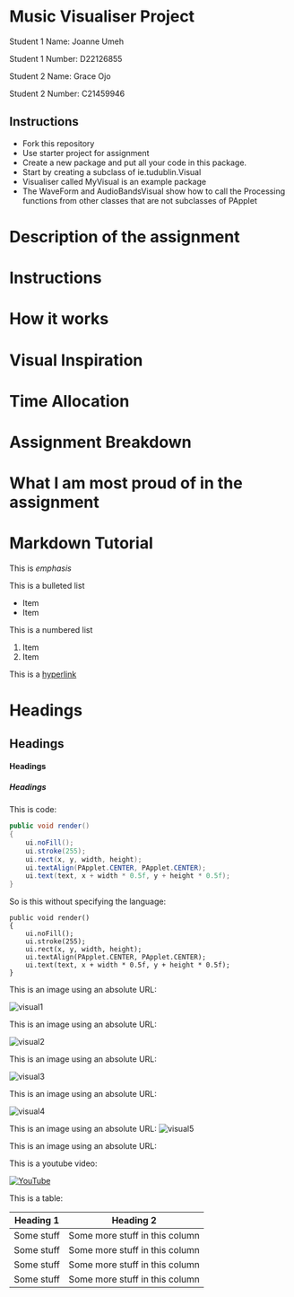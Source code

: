 # Music Visualiser Project

Student 1 Name: Joanne Umeh

Student 1 Number: D22126855

Student 2 Name: Grace Ojo

Student 2 Number: C21459946

## Instructions

- Fork this repository
- Use starter project for assignment
- Create a new package and put all your code in this package.
- Start by creating a subclass of ie.tudublin.Visual
- Visualiser called MyVisual is an example package
- The WaveForm and AudioBandsVisual show how to call the Processing functions from other classes that are not subclasses of PApplet

# Description of the assignment

# Instructions

# How it works

# Visual Inspiration 

# Time Allocation

# Assignment Breakdown

# What I am most proud of in the assignment


# Markdown Tutorial

This is *emphasis*

This is a bulleted list

- Item
- Item

This is a numbered list

1. Item
1. Item

This is a [hyperlink](http://bryanduggan.org)

# Headings
## Headings
#### Headings
##### Headings

This is code:

```Java
public void render()
{
	ui.noFill();
	ui.stroke(255);
	ui.rect(x, y, width, height);
	ui.textAlign(PApplet.CENTER, PApplet.CENTER);
	ui.text(text, x + width * 0.5f, y + height * 0.5f);
}
```

So is this without specifying the language:

```
public void render()
{
	ui.noFill();
	ui.stroke(255);
	ui.rect(x, y, width, height);
	ui.textAlign(PApplet.CENTER, PApplet.CENTER);
	ui.text(text, x + width * 0.5f, y + height * 0.5f);
}
```





This is an image using an absolute URL:

![visual1](https://github.com/Aces002/Visualassignment/assets/77772130/2b6d0359-2f0d-49bd-8363-53428cfd92a9)

This is an image using an absolute URL:

![visual2](https://github.com/Aces002/Visualassignment/assets/77772130/8cd23b4e-de16-42a6-85e7-041350812ceb)

This is an image using an absolute URL:

![visual3](https://github.com/Aces002/Visualassignment/assets/77772130/97d89b82-7bcf-45af-8ded-d60e444269cc)

This is an image using an absolute URL:

![visual4](https://github.com/Aces002/Visualassignment/assets/77772130/7b33c522-6967-4678-8fff-ce7d4e162581)

This is an image using an absolute URL:
![visual5](https://github.com/Aces002/Visualassignment/assets/77772130/fa763031-93c8-474f-ba11-5850a8d2a611)

This is an image using an absolute URL:

This is a youtube video:

[![YouTube](http://img.youtube.com/vi/J2kHSSFA4NU/0.jpg)](https://www.youtube.com/watch?v=J2kHSSFA4NU)

This is a table:

| Heading 1 | Heading 2 |
|-----------|-----------|
|Some stuff | Some more stuff in this column |
|Some stuff | Some more stuff in this column |
|Some stuff | Some more stuff in this column |
|Some stuff | Some more stuff in this column |

